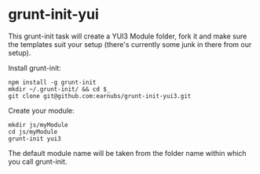 grunt-init-yui
==============

This grunt-init task will create a YUI3 Module folder, fork it and make sure the templates suit your setup (there's currently some junk in there from our setup).

Install grunt-init:


    npm install -g grunt-init
    mkdir ~/.grunt-init/ && cd $_
    git clone git@github.com:earnubs/grunt-init-yui3.git

Create your module:

    mkdir js/myModule
    cd js/myModule
    grunt-init yui3

The default module name will be taken from the folder name within which you call
grunt-init.
